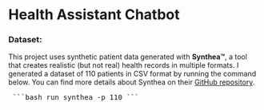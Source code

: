 # Health Assistant Chatbot

### Dataset:
This project uses synthetic patient data generated with **Synthea™**, a tool that creates realistic (but not real) health records in multiple formats. I generated a dataset of 110 patients in CSV format by running the command below. You can find more details about Synthea on their [GitHub repository](https://github.com/synthetichealth/synthea).
<pre> ```bash run_synthea -p 110 ``` </pre>
